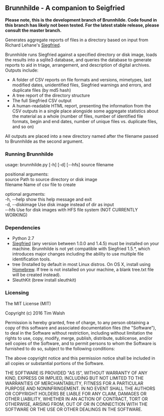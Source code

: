 ## Brunnhilde - A companion to Seigfried  

**Please note, this is the development branch of Brunnhilde. Code found in this branch has likely not been tested. For the latest stable release, please consult the master branch.**

Generates aggregate reports of files in a directory based on input from Richard Lehane's [Siegfried](http://www.itforarchivists.com/siegfried).  

Brunnhilde runs Siegfried against a specified directory or disk image, loads the results into a sqlite3 database, and queries the database to generate reports to aid in triage, arrangement, and description of digital archives. Outputs include:  

* A folder of CSV reports on file formats and versions, mimetypes, last modified dates, unidentified files, Siegfried warnings and errors, and duplicate files (by md5 hash)  
* A tree report of the directory structure  
* The full Siegfried CSV output  
* A human-readable HTML report, presenting the information from the CSV outputs in a single place alongside some aggregate statistics about the material as a whole (number of files, number of identified file formats, begin and end dates, number of unique files vs. duplicate files, and so on)  

All outputs are placed into a new directory named after the filename passed to Brunnhilde as the second argument.  

### Running Brunnhilde  

usage: brunnhilde.py [-h] [-d] [--hfs] source filename  

positional arguments:  
  source           Path to source directory or disk image  
  filename         Name of csv file to create  

optional arguments:  
  -h, --help       show this help message and exit  
  -d, --diskimage  Use disk image instead of dir as input  
  --hfs            Use for disk images with HFS file system (NOT CURRENTLY WORKING)  

### Dependencies  

* Python 2.7
* [Siegfried](http://www.itforarchivists.com/siegfried) (any version between 1.0.0 and 1.4.5) must be installed on your machine. Brunnhilde is not yet compatible with Siegfried 1.5.*, which introduces major changes including the ability to use multiple file identification tools.  
* tree (Installed by default in most Linux distros. On OS X, install using [Homebrew](http://brewformulas.org/tree). If tree is not installed on your machine, a blank tree.txt file will be created instead).  
* SleuthKit (brew install sleuthkit)

### Licensing  

The MIT License (MIT)  

Copyright (c) 2016 Tim Walsh  

Permission is hereby granted, free of charge, to any person obtaining a copy of this software and associated documentation files (the "Software"), to deal in the Software without restriction, including without limitation the rights to use, copy, modify, merge, publish, distribute, sublicense, and/or sell copies of the Software, and to permit persons to whom the Software is furnished to do so, subject to the following conditions:  

The above copyright notice and this permission notice shall be included in all copies or substantial portions of the Software.  

THE SOFTWARE IS PROVIDED "AS IS", WITHOUT WARRANTY OF ANY KIND, EXPRESS OR IMPLIED, INCLUDING BUT NOT LIMITED TO THE WARRANTIES OF MERCHANTABILITY, FITNESS FOR A PARTICULAR PURPOSE AND NONINFRINGEMENT. IN NO EVENT SHALL THE AUTHORS OR COPYRIGHT HOLDERS BE LIABLE FOR ANY CLAIM, DAMAGES OR OTHER LIABILITY, WHETHER IN AN ACTION OF CONTRACT, TORT OR OTHERWISE, ARISING FROM, OUT OF OR IN CONNECTION WITH THE SOFTWARE OR THE USE OR OTHER DEALINGS IN THE SOFTWARE.  
